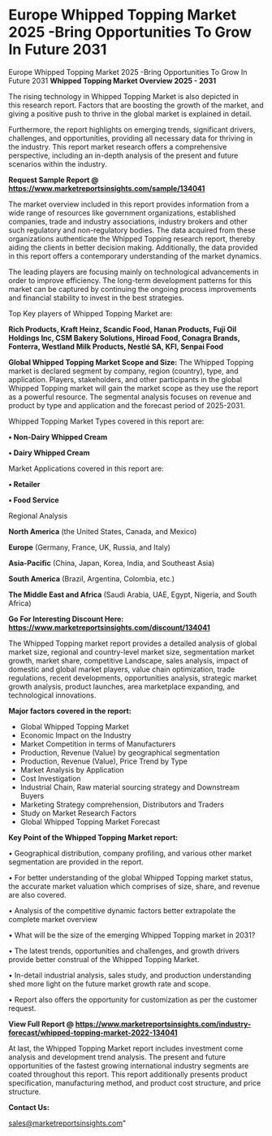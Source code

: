 # Europe Whipped Topping Market 2025 -Bring Opportunities To Grow In Future 2031
Europe Whipped Topping Market 2025 -Bring Opportunities To Grow In Future 2031
<Strong> Whipped Topping Market Overview 2025 - 2031</strong>

The rising technology in Whipped Topping Market is also depicted in this research report. Factors that are boosting the growth of the market, and giving a positive push to thrive in the global market is explained in detail.

Furthermore, the report highlights on emerging trends, significant drivers, challenges, and opportunities, providing all necessary data for thriving in the industry. This report market research offers a comprehensive perspective, including an in-depth analysis of the present and future scenarios within the industry.

<strong>Request Sample Report @ <a href=https://www.marketreportsinsights.com/sample/134041>https://www.marketreportsinsights.com/sample/134041</a></strong>

The market overview included in this report provides information from a wide range of resources like government organizations, established companies, trade and industry associations, industry brokers and other such regulatory and non-regulatory bodies. The data acquired from these organizations authenticate the Whipped Topping research report, thereby aiding the clients in better decision making. Additionally, the data provided in this report offers a contemporary understanding of the market dynamics.

The leading players are focusing mainly on technological advancements in order to improve efficiency. The long-term development patterns for this market can be captured by continuing the ongoing process improvements and financial stability to invest in the best strategies.

Top Key players of Whipped Topping Market are:

<strong>Rich Products, Kraft Heinz, Scandic Food, Hanan Products, Fuji Oil Holdings Inc, CSM Bakery Solutions, Hiroad Food, Conagra Brands, Fonterra, Westland Milk Products, Nestlé SA, KFI, Senpai Food</strong>

<strong><b>Global Whipped Topping Market Scope and Size:</b></strong>
The Whipped Topping market is declared segment by company, region (country), type, and application. Players, stakeholders, and other participants in the global Whipped Topping market will gain the market scope as they use the report as a powerful resource. The segmental analysis focuses on revenue and product by type and application and the forecast period of 2025-2031.

Whipped Topping Market Types covered in this report are:

<strong>• Non-Dairy Whipped Cream

• Dairy Whipped Cream</strong>

Market Applications covered in this report are:

<strong>• Retailer

• Food Service</strong> 

Regional Analysis

<strong>North America</strong> (the United States, Canada, and Mexico)

<strong>Europe</strong> (Germany, France, UK, Russia, and Italy)

<strong>Asia-Pacific</strong> (China, Japan, Korea, India, and Southeast Asia)

<strong>South America</strong> (Brazil, Argentina, Colombia, etc.)

<strong>The Middle East and Africa</strong> (Saudi Arabia, UAE, Egypt, Nigeria, and South Africa)

<strong>Go For Interesting Discount Here: <a href=https://www.marketreportsinsights.com/discount/134041>https://www.marketreportsinsights.com/discount/134041</a></strong>

The Whipped Topping market report provides a detailed analysis of global market size, regional and country-level market size, segmentation market growth, market share, competitive Landscape, sales analysis, impact of domestic and global market players, value chain optimization, trade regulations, recent developments, opportunities analysis, strategic market growth analysis, product launches, area marketplace expanding, and technological innovations.

<strong><b>Major factors covered in the report:</b></strong>
<ul>
  <li>Global Whipped Topping Market </li>
  <li>Economic Impact on the Industry</li>
  <li>Market Competition in terms of Manufacturers</li>
  <li>Production, Revenue (Value) by geographical segmentation</li>
  <li>Production, Revenue (Value), Price Trend by Type</li>
  <li>Market Analysis by Application</li>
  <li>Cost Investigation</li>
  <li>Industrial Chain, Raw material sourcing strategy and Downstream Buyers</li>
  <li>Marketing Strategy comprehension, Distributors and Traders</li>
  <li>Study on Market Research Factors</li>
  <li>Global Whipped Topping Market Forecast</li>
</ul>

<strong><b>Key Point of the Whipped Topping Market report:</b></strong>

• Geographical distribution, company profiling, and various other market segmentation are provided in the report.

• For better understanding of the global Whipped Topping market status, the accurate market valuation which comprises of size, share, and revenue are also covered.

• Analysis of the competitive dynamic factors better extrapolate the complete market overview

• What will be the size of the emerging Whipped Topping market in 2031?

• The latest trends, opportunities and challenges, and growth drivers provide better construal of the Whipped Topping Market.

• In-detail industrial analysis, sales study, and production understanding shed more light on the future market growth rate and scope.

• Report also offers the opportunity for customization as per the customer request.

<strong><b>View Full Report @ <a href=https://www.marketreportsinsights.com/industry-forecast/whipped-topping-market-2022-134041>https://www.marketreportsinsights.com/industry-forecast/whipped-topping-market-2022-134041</a></b></strong>


At last, the Whipped Topping Market report includes investment come analysis and development trend analysis. The present and future opportunities of the fastest growing international industry segments are coated throughout this report. This report additionally presents product specification, manufacturing method, and product cost structure, and price structure.

<strong>Contact Us:</strong>

sales@marketreportsinsights.com"
